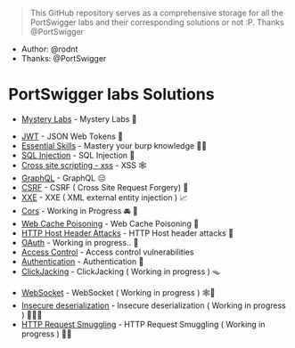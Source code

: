 
> This GitHub repository serves as a comprehensive storage for all the PortSwigger labs and their corresponding solutions or not :P. Thanks @PortSwigger

- Author: @rodnt
- Thanks: @PortSwigger

# PortSwigger labs Solutions 

- [Mystery Labs](Mystery%20Labs/) - Mystery Labs 🔮
* [JWT](JWT/JWT%20-%20Json%20Web%20Tokens.md)  - JSON Web Tokens 🔑
* [Essential Skills](essentialSkills/Essential%20skills.md) - Mastery your burp knowledge 🥷🏿
* [SQL Injection](SQLInjection/SQL%20Injection.md) - SQL Injection 💉
* [Cross site scripting - xss](Cross-site%20scripting%20(XSS)/Cross-site%20scripting.md) - XSS 🕸️
* [GraphQL](GraphQL/GraphQL.md) - GraphQL 😑
* [CSRF](CSRF/Notes.md) - CSRF ( Cross Site Request Forgery) 🍪
* [XXE](XXE/Notes.md) - XXE ( XML external entity injection ) 📈
* [Cors](Cors/Notes.md) - Working in Progress  🚘 🥕
* [Web Cache Poisoning](Web%20Cache%20Poisoning/Notes.md) - Web Cache Poisoning 🧪
* [HTTP Host Header Attacks](HTTP_Hotst_Header_Attacks/Notes.md) - HTTP Host header attacks 🏡
* [OAuth](Oauth/Notes.md) - Working in progress.. 🏒
* [Access Control](Access_Control_Vulnerabilities/Labs/) - Access control vulnerabilities
* [Authentication](Authentication/Notes.md) - Authentication 🔐 
* [ClickJacking](ClickJacking/Notes.md) - ClickJacking ( Working in progress ) 🪤
- [WebSocket](WebSocket/Notes.md) - WebSocket ( Working in progress )  🕸️🧦 
- [Insecure deserialization](Insecure_deserialization/Notes.md) - Insecure deserialization ( Working in progress ) 🧙🏻‍♀
- [HTTP Request Smuggling](HTTP_request_smuggling/Notes.md) - HTTP Request Smuggling ( Working in progress ) 🏴‍☠